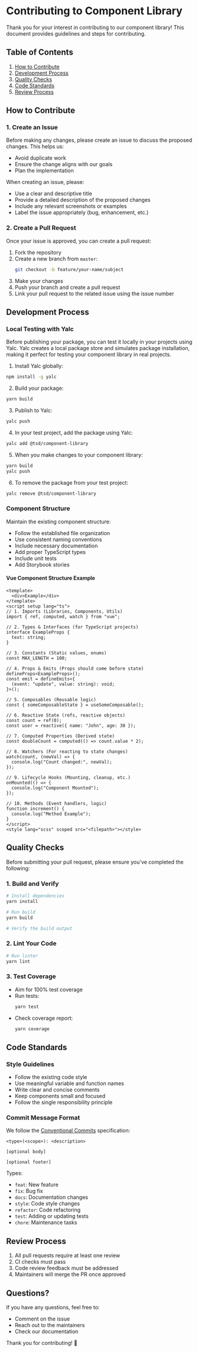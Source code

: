 # Contributing to Component Library

Thank you for your interest in contributing to our component library! This document provides guidelines and steps for contributing.

## Table of Contents

1. [How to Contribute](#how-to-contribute)
2. [Development Process](#development-process)
3. [Quality Checks](#quality-checks)
4. [Code Standards](#code-standards)
5. [Review Process](#review-process)

## How to Contribute

### 1. Create an Issue

Before making any changes, please create an issue to discuss the proposed changes. This helps us:

- Avoid duplicate work
- Ensure the change aligns with our goals
- Plan the implementation

When creating an issue, please:

- Use a clear and descriptive title
- Provide a detailed description of the proposed changes
- Include any relevant screenshots or examples
- Label the issue appropriately (bug, enhancement, etc.)

### 2. Create a Pull Request

Once your issue is approved, you can create a pull request:

1. Fork the repository
2. Create a new branch from `master`:
   ```bash
   git checkout -b feature/your-name/subject
   ```
3. Make your changes
4. Push your branch and create a pull request
5. Link your pull request to the related issue using the issue number

## Development Process

### Local Testing with Yalc

Before publishing your package, you can test it locally in your projects using Yalc. Yalc creates a local package store and simulates package installation, making it perfect for testing your component library in real projects.

1. Install Yalc globally:

```bash
npm install -g yalc
```

2. Build your package:

```bash
yarn build
```

3. Publish to Yalc:

```bash
yalc push
```

4. In your test project, add the package using Yalc:

```bash
yalc add @tsd/component-library
```

5. When you make changes to your component library:

```bash
yarn build
yalc push
```

6. To remove the package from your test project:

```bash
yalc remove @tsd/component-library
```

### Component Structure

Maintain the existing component structure:

- Follow the established file organization
- Use consistent naming conventions
- Include necessary documentation
- Add proper TypeScript types
- Include unit tests
- Add Storybook stories

#### Vue Component Structure Example

```vue
<template>
  <div>Example</div>
</template>
<script setup lang="ts">
// 1. Imports (Libraries, Components, Utils)
import { ref, computed, watch } from "vue";

// 2. Types & Interfaces (for TypeScript projects)
interface ExampleProps {
  text: string;
}

// 3. Constants (Static values, enums)
const MAX_LENGTH = 100;

// 4. Props & Emits (Props should come before state)
defineProps<ExampleProps>();
const emit = defineEmits<{
  (event: "update", value: string): void;
}>();

// 5. Composables (Reusable logic)
const { someComposableState } = useSomeComposable();

// 6. Reactive State (refs, reactive objects)
const count = ref(0);
const user = reactive({ name: "John", age: 30 });

// 7. Computed Properties (Derived state)
const doubleCount = computed(() => count.value * 2);

// 8. Watchers (For reacting to state changes)
watch(count, (newVal) => {
  console.log("Count changed:", newVal);
});

// 9. Lifecycle Hooks (Mounting, cleanup, etc.)
onMounted(() => {
  console.log("Component Mounted");
});

// 10. Methods (Event handlers, logic)
function increment() {
  console.log("Method Example");
}
</script>
<style lang="scss" scoped src="<filepath>"></style>
```

## Quality Checks

Before submitting your pull request, please ensure you've completed the following:

### 1. Build and Verify

```bash
# Install dependencies
yarn install

# Run build
yarn build

# Verify the build output
```

### 2. Lint Your Code

```bash
# Run linter
yarn lint
```

### 3. Test Coverage

- Aim for 100% test coverage
- Run tests:
  ```bash
  yarn test
  ```
- Check coverage report:
  ```bash
  yarn coverage
  ```

## Code Standards

### Style Guidelines

- Follow the existing code style
- Use meaningful variable and function names
- Write clear and concise comments
- Keep components small and focused
- Follow the single responsibility principle

### Commit Message Format

We follow the [Conventional Commits](https://www.conventionalcommits.org/) specification:

```
<type>(<scope>): <description>

[optional body]

[optional footer]
```

Types:

- `feat`: New feature
- `fix`: Bug fix
- `docs`: Documentation changes
- `style`: Code style changes
- `refactor`: Code refactoring
- `test`: Adding or updating tests
- `chore`: Maintenance tasks

## Review Process

1. All pull requests require at least one review
2. CI checks must pass
3. Code review feedback must be addressed
4. Maintainers will merge the PR once approved

## Questions?

If you have any questions, feel free to:

- Comment on the issue
- Reach out to the maintainers
- Check our documentation

Thank you for contributing! 🚀
